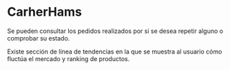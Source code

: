 # CarherHams

Se pueden consultar los pedidos realizados por si se desea repetir alguno o comprobar su estado.

Existe sección de línea de tendencias en la que se muestra al usuario cómo fluctúa el mercado y ranking de productos.

